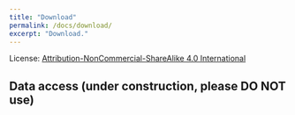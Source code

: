 ```yaml
---
title: "Download"
permalink: /docs/download/
excerpt: "Download."
---
```


License: [Attribution-NonCommercial-ShareAlike 4.0 International](https://github.com/airvlab/grasp-anything/blob/main/LICENSE)

## Data access (under construction, please DO NOT use)
<script type="text/javascript" src="https://form.jotform.com/jsform/240912335664456"></script>
